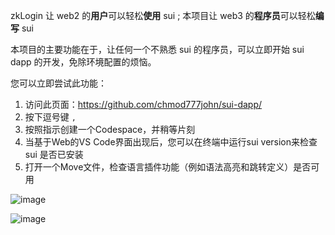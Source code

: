 zkLogin 让 web2 的**用户**可以轻松**使用** sui ; 本项目让 web3 的**程序员**可以轻松**编写** sui



本项目的主要功能在于，让任何一个不熟悉 sui 的程序员，可以立即开始 sui dapp 的开发，免除环境配置的烦恼。

您可以立即尝试此功能：

1. 访问此页面：https://github.com/chmod777john/sui-dapp/
2. 按下逗号键 `,`
3. 按照指示创建一个Codespace，并稍等片刻
4. 当基于Web的VS Code界面出现后，您可以在终端中运行sui version来检查 sui 是否已安装
5. 打开一个Move文件，检查语言插件功能（例如语法高亮和跳转定义）是否可用


![image](https://github.com/chmod777john/sui-dapp/assets/146207719/f2cb9a65-3c7e-4777-a994-b3efb7faa0ff)

![image](https://github.com/chmod777john/sui-dapp/assets/146207719/bb9aa530-75e6-440a-af63-20a702dad7ef)
